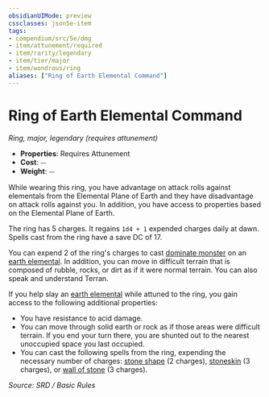 ```yaml
---
obsidianUIMode: preview
cssclasses: json5e-item
tags:
- compendium/src/5e/dmg
- item/attunement/required
- item/rarity/legendary
- item/tier/major
- item/wondrous/ring
aliases: ["Ring of Earth Elemental Command"]
---
```

# Ring of Earth Elemental Command
*Ring, major, legendary (requires attunement)*  

- **Properties**: Requires Attunement
- **Cost**: ⏤
- **Weight**: ⏤

While wearing this ring, you have advantage on attack rolls against elementals from the Elemental Plane of Earth and they have disadvantage on attack rolls against you. In addition, you have access to properties based on the Elemental Plane of Earth.

The ring has 5 charges. It regains `1d4 + 1` expended charges daily at dawn. Spells cast from the ring have a save DC of 17.

You can expend 2 of the ring's charges to cast [dominate monster](compendium/spells/dominate-monster.md) on an [earth elemental](compendium/bestiary/elemental/earth-elemental.md). In addition, you can move in difficult terrain that is composed of rubble, rocks, or dirt as if it were normal terrain. You can also speak and understand Terran.

If you help slay an [earth elemental](compendium/bestiary/elemental/earth-elemental.md) while attuned to the ring, you gain access to the following additional properties:

- You have resistance to acid damage.  
- You can move through solid earth or rock as if those areas were difficult terrain. If you end your turn there, you are shunted out to the nearest unoccupied space you last occupied.  
- You can cast the following spells from the ring, expending the necessary number of charges: [stone shape](compendium/spells/stone-shape.md) (2 charges), [stoneskin](compendium/spells/stoneskin.md) (3 charges), or [wall of stone](compendium/spells/wall-of-stone.md) (3 charges).  

*Source: SRD / Basic Rules*